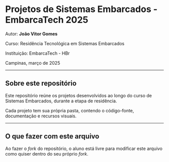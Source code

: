 # Projetos de Sistemas Embarcados - EmbarcaTech 2025

Autor: **João Vitor Gomes**

Curso: Residência Tecnológica em Sistemas Embarcados

Instituição: EmbarcaTech - HBr

Campinas, março de 2025

---

## Sobre este repositório

Este repositório reúne os projetos desenvolvidos ao longo do curso de Sistemas Embarcados, durante a etapa de residência.  

Cada projeto tem sua própria pasta, contendo o código-fonte, documentação e recursos visuais.

---

## O que fazer com este arquivo

Ao fazer o *fork* do repositório, o aluno está livre para modificar este arquivo como quiser dentro do seu próprio *fork*.
